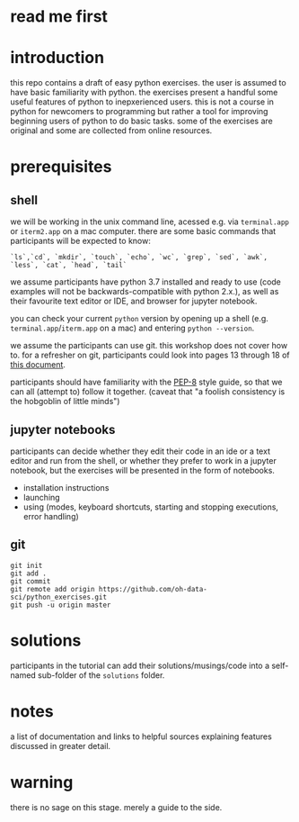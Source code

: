 read me first
==== 


# introduction
this repo contains a draft of easy python exercises. the user is assumed to have basic familiarity with python. the exercises present a handful some useful features of python to inepxerienced users. this is not a course in python for newcomers to programming but rather a tool for improving beginning users of python to do basic tasks. some of the exercises are original and some are collected from online resources.

# prerequisites
## shell
we will be working in the unix command line, acessed e.g. via `terminal.app` or `iterm2.app` on a mac computer. there are some basic commands that participants will be expected to know: 

    `ls`,`cd`, `mkdir`, `touch`, `echo`, `wc`, `grep`, `sed`, `awk`, `less`, `cat`, `head`, `tail`

we assume participants have python 3.7 installed and ready to use (code examples will not be backwards-compatible with python 2.x.), as well as their favourite text editor or IDE, and browser for jupyter notebook. 

you can check your current `python` version by opening up a shell (e.g. `terminal.app`/`iterm.app` on a mac) and entering `python --version`. 

we assume the participants can use git. this workshop does not cover how to. for a refresher on git, participants could look into pages 13 through 18 of [this document](http://columbia-applied-data-science.github.io/appdatasci.pdf).

participants should have familiarity with the [PEP-8](https://www.python.org/dev/peps/pep-0008) style guide, so that we can all (attempt to) follow it together. (caveat that "a foolish consistency is the hobgoblin of little minds")

## jupyter notebooks
participants can decide whether they edit their code in an ide or a text editor and run from the shell, or whether they prefer to work in a jupyter notebook, but the exercises will be presented in the form of notebooks.

- installation instructions
- launching
- using (modes, keyboard shortcuts, starting and stopping executions, error handling)

## git

```
git init
git add .
git commit 
git remote add origin https://github.com/oh-data-sci/python_exercises.git
git push -u origin master
```

# solutions
participants in the tutorial can add their solutions/musings/code into a self-named sub-folder of the `solutions` folder.

# notes
a list of documentation and links to helpful sources explaining features discussed in greater detail.

# warning
there is no sage on this stage. merely a guide to the side.
